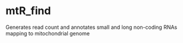 # mtR_find
Generates read count and annotates small and long non-coding RNAs mapping to mitochondrial genome
